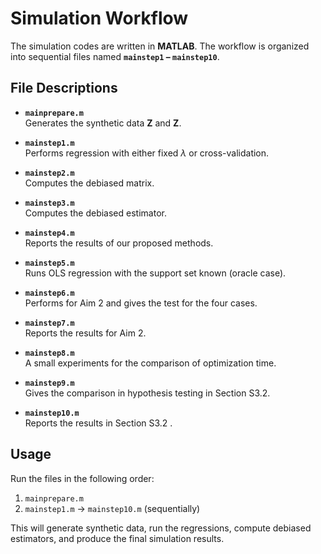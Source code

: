 # Simulation Workflow

The simulation codes are written in **MATLAB**. The workflow is organized into sequential files named **`mainstep1` – `mainstep10`**.  

## File Descriptions

- **`mainprepare.m`**  
  Generates the synthetic data $\mathbf{Z}$ and $\mathbf{Z}$.

- **`mainstep1.m`**  
  Performs regression with either fixed $\lambda$ or cross-validation.

- **`mainstep2.m`**  
  Computes the debiased matrix.

- **`mainstep3.m`**  
  Computes the debiased estimator.

- **`mainstep4.m`**  
  Reports the results of our proposed methods.

- **`mainstep5.m`**  
  Runs OLS regression with the support set known (oracle case).

- **`mainstep6.m`**  
  Performs for Aim 2 and gives the test for the four cases.

- **`mainstep7.m`**  
  Reports the results for Aim 2.

- **`mainstep8.m`**  
  A small experiments for the comparison of optimization time.

- **`mainstep9.m`**  
  Gives the comparison in hypothesis testing in Section S3.2.

- **`mainstep10.m`**  
  Reports the results in Section S3.2 .

## Usage

Run the files in the following order:

1. `mainprepare.m`  
2. `mainstep1.m` → `mainstep10.m` (sequentially)

This will generate synthetic data, run the regressions, compute debiased estimators, and produce the final simulation results.
